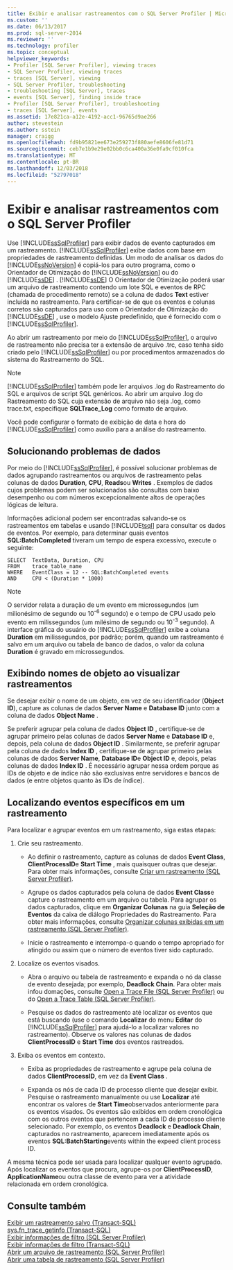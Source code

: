 ```yaml
---
title: Exibir e analisar rastreamentos com o SQL Server Profiler | Microsoft Docs
ms.custom: ''
ms.date: 06/13/2017
ms.prod: sql-server-2014
ms.reviewer: ''
ms.technology: profiler
ms.topic: conceptual
helpviewer_keywords:
- Profiler [SQL Server Profiler], viewing traces
- SQL Server Profiler, viewing traces
- traces [SQL Server], viewing
- SQL Server Profiler, troubleshooting
- troubleshooting [SQL Server], traces
- events [SQL Server], finding inside trace
- Profiler [SQL Server Profiler], troubleshooting
- traces [SQL Server], events
ms.assetid: 17e821ca-a12e-4192-acc1-96765d9ae266
author: stevestein
ms.author: sstein
manager: craigg
ms.openlocfilehash: fd9b95821ee673e259273f880aefe8606fe81d71
ms.sourcegitcommit: ceb7e1b9e29e02bb0c6ca400a36e0fa9cf010fca
ms.translationtype: MT
ms.contentlocale: pt-BR
ms.lasthandoff: 12/03/2018
ms.locfileid: "52797018"
---
```

# <a name="view-and-analyze-traces-with-sql-server-profiler"></a>Exibir e analisar rastreamentos com o SQL Server Profiler
  Use [!INCLUDE[ssSqlProfiler](../../includes/sssqlprofiler-md.md)] para exibir dados de evento capturados em um rastreamento. [!INCLUDE[ssSqlProfiler](../../includes/sssqlprofiler-md.md)] exibe dados com base em propriedades de rastreamento definidas. Um modo de analisar os dados do [!INCLUDE[ssNoVersion](../../includes/ssnoversion-md.md)] é copiá-los para outro programa, como o Orientador de Otimização do [!INCLUDE[ssNoVersion](../../includes/ssnoversion-md.md)] ou do [!INCLUDE[ssDE](../../includes/ssde-md.md)] . [!INCLUDE[ssDE](../../includes/ssde-md.md)] O Orientador de Otimização poderá usar um arquivo de rastreamento contendo um lote SQL e eventos de RPC (chamada de procedimento remoto) se a coluna de dados **Text** estiver incluída no rastreamento. Para certificar-se de que os eventos e colunas corretos são capturados para uso com o Orientador de Otimização do [!INCLUDE[ssDE](../../includes/ssde-md.md)] , use o modelo Ajuste predefinido, que é fornecido com o [!INCLUDE[ssSqlProfiler](../../includes/sssqlprofiler-md.md)].  
  
 Ao abrir um rastreamento por meio do [!INCLUDE[ssSqlProfiler](../../includes/sssqlprofiler-md.md)], o arquivo de rastreamento não precisa ter a extensão de arquivo .trc, caso tenha sido criado pelo [!INCLUDE[ssSqlProfiler](../../includes/sssqlprofiler-md.md)] ou por procedimentos armazenados do sistema do Rastreamento do SQL.  
  
> [!NOTE]  
>  [!INCLUDE[ssSqlProfiler](../../includes/sssqlprofiler-md.md)] também pode ler arquivos .log do Rastreamento do SQL e arquivos de script SQL genéricos. Ao abrir um arquivo .log do Rastreamento do SQL cuja extensão de arquivo não seja .log, como trace.txt, especifique **SQLTrace_Log** como formato de arquivo.  
  
 Você pode configurar o formato de exibição de data e hora do [!INCLUDE[ssSqlProfiler](../../includes/sssqlprofiler-md.md)] como auxílio para a análise do rastreamento.  
  
## <a name="troubleshooting-data"></a>Solucionando problemas de dados  
 Por meio do [!INCLUDE[ssSqlProfiler](../../includes/sssqlprofiler-md.md)], é possível solucionar problemas de dados agrupando rastreamentos ou arquivos de rastreamento pelas colunas de dados **Duration**, **CPU**, **Reads**ou **Writes** . Exemplos de dados cujos problemas podem ser solucionados são consultas com baixo desempenho ou com números excepcionalmente altos de operações lógicas de leitura.  
  
 Informações adicional podem ser encontradas salvando-se os rastreamentos em tabelas e usando [!INCLUDE[tsql](../../includes/tsql-md.md)] para consultar os dados de eventos. Por exemplo, para determinar quais eventos **SQL:BatchCompleted** tiveram um tempo de espera excessivo, execute o seguinte:  
  
```  
SELECT  TextData, Duration, CPU  
FROM    trace_table_name  
WHERE   EventClass = 12 -- SQL:BatchCompleted events  
AND     CPU < (Duration * 1000)  
```  
  
> [!NOTE]  
>  O servidor relata a duração de um evento em microssegundos (um milionésimo de segundo ou 10<sup>-6</sup> segundo) e o tempo de CPU usado pelo evento em milissegundos (um milésimo de segundo ou 10<sup>-3</sup> segundo). A interface gráfica do usuário do [!INCLUDE[ssSqlProfiler](../../includes/sssqlprofiler-md.md)] exibe a coluna **Duration** em milissegundos, por padrão; porém, quando um rastreamento é salvo em um arquivo ou tabela de banco de dados, o valor da coluna **Duration** é gravado em microssegundos.  
  
## <a name="displaying-object-names-when-viewing-traces"></a>Exibindo nomes de objeto ao visualizar rastreamentos  
 Se desejar exibir o nome de um objeto, em vez de seu identificador (**Object ID**), capture as colunas de dados **Server Name** e **Database ID** junto com a coluna de dados **Object Name** .  
  
 Se preferir agrupar pela coluna de dados **Object ID** , certifique-se de agrupar primeiro pelas colunas de dados **Server Name** e **Database ID** e, depois, pela coluna de dados **Object ID** . Similarmente, se preferir agrupar pela coluna de dados **Index ID** , certifique-se de agrupar primeiro pelas colunas de dados **Server Name**, **Database ID**e **Object ID** e, depois, pelas colunas de dados **Index ID** . É necessário agrupar nessa ordem porque as IDs de objeto e de índice não são exclusivas entre servidores e bancos de dados (e entre objetos quanto às IDs de índice).  
  
## <a name="finding-specific-events-within-a-trace"></a>Localizando eventos específicos em um rastreamento  
 Para localizar e agrupar eventos em um rastreamento, siga estas etapas:  
  
1.  Crie seu rastreamento.  
  
    -   Ao definir o rastreamento, capture as colunas de dados **Event Class**, **ClientProcessID**e **Start Time** , mais quaisquer outras que desejar. Para obter mais informações, consulte [Criar um rastreamento &#40;SQL Server Profiler&#41;](create-a-trace-sql-server-profiler.md).  
  
    -   Agrupe os dados capturados pela coluna de dados **Event Class**e capture o rastreamento em um arquivo ou tabela. Para agrupar os dados capturados, clique em **Organizar Colunas** na guia **Seleção de Eventos** da caixa de diálogo Propriedades do Rastreamento. Para obter mais informações, consulte [Organizar colunas exibidas em um rastreamento &#40;SQL Server Profiler&#41;](organize-columns-displayed-in-a-trace-sql-server-profiler.md).  
  
    -   Inicie o rastreamento e interrompa-o quando o tempo apropriado for atingido ou assim que o número de eventos tiver sido capturado.  
  
2.  Localize os eventos visados.  
  
    -   Abra o arquivo ou tabela de rastreamento e expanda o nó da classe de evento desejada; por exemplo, **Deadlock Chain**. Para obter mais infou domações, consulte [Open a Trace File &#40;SQL Server Profiler&#41;](open-a-trace-file-sql-server-profiler.md) ou do [Open a Trace Table &#40;SQL Server Profiler&#41;](open-a-trace-table-sql-server-profiler.md).  
  
    -   Pesquise os dados do rastreamento até localizar os eventos que está buscando (use o comando **Localizar** do menu **Editar** do [!INCLUDE[ssSqlProfiler](../../includes/sssqlprofiler-md.md)] para ajudá-lo a localizar valores no rastreamento). Observe os valores nas colunas de dados **ClientProcessID** e **Start Time** dos eventos rastreados.  
  
3.  Exiba os eventos em contexto.  
  
    -   Exiba as propriedades de rastreamento e agrupe pela coluna de dados **ClientProcessID**, em vez da **Event Class** .  
  
    -   Expanda os nós de cada ID de processo cliente que desejar exibir. Pesquise o rastreamento manualmente ou use **Localizar** até encontrar os valores de **Start Time**observados anteriormente para os eventos visados. Os eventos são exibidos em ordem cronológica com os outros eventos que pertencem a cada ID de processo cliente selecionado. Por exemplo, os eventos **Deadlock** e **Deadlock Chain**, capturados no rastreamento, aparecem imediatamente após os eventos **SQL:BatchStarting**events within the expeed client process ID.  
  
 A mesma técnica pode ser usada para localizar qualquer evento agrupado. Após localizar os eventos que procura, agrupe-os por **ClientProcessID**, **ApplicationName**ou outra classe de evento para ver a atividade relacionada em ordem cronológica.  
  
## <a name="see-also"></a>Consulte também  
 [Exibir um rastreamento salvo &#40;Transact-SQL&#41;](../../relational-databases/sql-trace/view-a-saved-trace-transact-sql.md)   
 [sys.fn_trace_getinfo &#40;Transact-SQL&#41;](/sql/relational-databases/system-functions/sys-fn-trace-getinfo-transact-sql)   
 [Exibir informações de filtro &#40;SQL Server Profiler&#41;](view-filter-information-sql-server-profiler.md)   
 [Exibir informações de filtro &#40;Transact-SQL&#41;](../../relational-databases/sql-trace/view-filter-information-transact-sql.md)   
 [Abrir um arquivo de rastreamento &#40;SQL Server Profiler&#41;](open-a-trace-file-sql-server-profiler.md)   
 [Abrir uma tabela de rastreamento &#40;SQL Server Profiler&#41;](open-a-trace-table-sql-server-profiler.md)  
  
  
